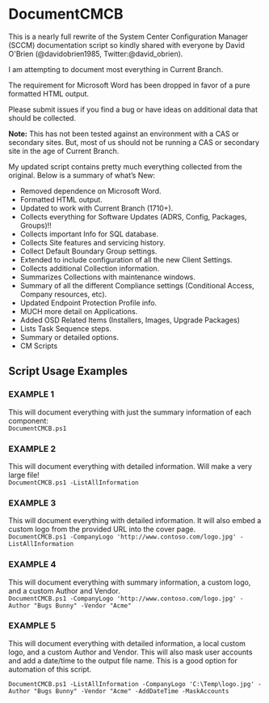 # DocumentCMCB

This is a nearly full rewrite of the System Center Configuration Manager (SCCM) documentation script so kindly shared with everyone by David O'Brien (@davidobrien1985, Twitter:@david_obrien).

I am attempting to document most everything in Current Branch.

The requirement for Microsoft Word has been dropped in favor of a pure formatted HTML output.

Please submit issues if you find a bug or have ideas on additional data that should be collected.

**Note:**  This has not been tested against an environment with a CAS or secondary sites.  But, most of us should not be running a CAS or secondary site in the age of Current Branch.

My updated script contains pretty much everything collected from the original.  Below is a summary of what’s New:

* Removed dependence on Microsoft Word.  
* Formatted HTML output.  
* Updated to work with Current Branch (1710+).  
* Collects everything for Software Updates (ADRS, Config, Packages, Groups)!!  
* Collects important Info for SQL database.  
* Collects Site features and servicing history.  
* Collect Default Boundary Group settings.  
* Extended to include configuration of all the new Client Settings.  
* Collects additional Collection information.  
* Summarizes Collections with maintenance windows.
* Summary of all the different Compliance settings (Conditional Access, Company resources, etc).  
* Updated Endpoint Protection Profile info.  
* MUCH more detail on Applications.  
* Added OSD Related Items (Installers, Images, Upgrade Packages)  
* Lists Task Sequence steps.  
* Summary or detailed options.  
* CM Scripts  

## Script Usage Examples

### EXAMPLE 1

This will document everything with just the summary information of each component:  
 ```DocumentCMCB.ps1```

### EXAMPLE 2

This will document everything with detailed information.  Will make a very large file!  
 ```DocumentCMCB.ps1 -ListAllInformation```

### EXAMPLE 3

This will document everything with detailed information. It will also embed a custom logo from the provided URL into the cover page.  
 ```DocumentCMCB.ps1 -CompanyLogo 'http://www.contoso.com/logo.jpg' -ListAllInformation```

### EXAMPLE 4

This will document everything with summary information, a custom logo, and a custom Author and Vendor.  
 ```DocumentCMCB.ps1 -CompanyLogo 'http://www.contoso.com/logo.jpg' -Author "Bugs Bunny" -Vendor "Acme"```

### EXAMPLE 5

This will document everything with detailed information, a local custom logo, and a custom Author and Vendor.  This will also mask user accounts and add a date/time to the output file name.  This is a good option for automation of this script.

 ```DocumentCMCB.ps1 -ListAllInformation -CompanyLogo 'C:\Temp\logo.jpg' -Author "Bugs Bunny" -Vendor "Acme" -AddDateTime -MaskAccounts```
